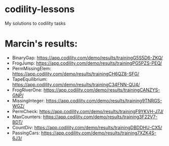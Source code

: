 # codility-lessons

My solutions to codility tasks



# Marcin's results:
* BinaryGap: https://app.codility.com/demo/results/trainingG5S5D6-ZKQ/
* FrogJump: https://app.codility.com/demo/results/trainingPG5PZS-PEQ/
* PermMissingElem: https://app.codility.com/demo/results/trainingCH6QZ8-SFG/
* TapeEquilibrium: https://app.codility.com/demo/results/trainingC34FNN-QU4/
* FrogRiverOne: https://app.codility.com/demo/results/trainingCANZYS-GNP/
* MissingInteger: https://app.codility.com/demo/results/training9TNRGS-WGZ/
* PermCheck: https://app.codility.com/demo/results/trainingF9YKVH-J7J/
* MaxCounters: https://app.codility.com/demo/results/training3F22V7-BDT/
* CountDiv: https://app.codility.com/demo/results/trainingDBDDHU-CX5/
* PassingCars: https://app.codility.com/demo/results/training7XZK4S-6J3/




